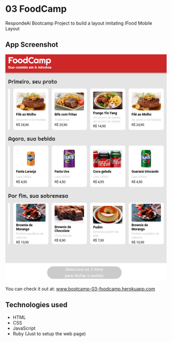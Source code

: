 # 03 FoodCamp

RespondeAí Bootcamp Project to build a layout imitating IFood Mobile Layout

## App Screenshot
![alt text](/public/images/app_screenshot.png "Title")

You can check it out at:
www.bootcamp-03-foodcamp.herokuapp.com
## Technologies used
- HTML
- CSS
- JavaScript
- Ruby (Just to setup the web page)